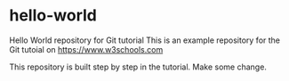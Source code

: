  # hello-world
Hello World repository for Git tutorial
This is an example repository for the Git tutoial on https://www.w3schools.com

This repository is built step by step in the tutorial. 
Make some change.

